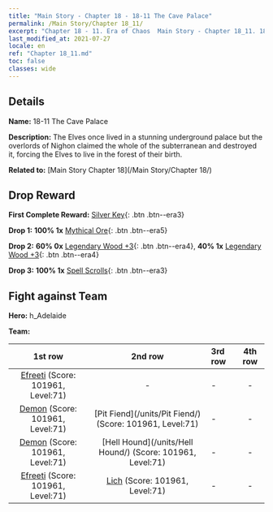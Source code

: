 ```yaml
---
title: "Main Story - Chapter 18 - 18-11 The Cave Palace"
permalink: /Main Story/Chapter 18_11/
excerpt: "Chapter 18 - 11. Era of Chaos  Main Story - Chapter 18_11. 18-11 The Cave Palace"
last_modified_at: 2021-07-27
locale: en
ref: "Chapter 18_11.md"
toc: false
classes: wide
---
```


## Details

 **Name:** 18-11 The Cave Palace

 **Description:** The Elves once lived in a stunning underground palace but the overlords of Nighon claimed the whole of the subterranean and destroyed it, forcing the Elves to live in the forest of their birth.

 **Related to:** [Main Story Chapter 18](/Main Story/Chapter 18/)

## Drop Reward

 **First Complete Reward:** [Silver Key](/Items/con_693/){: .btn .btn--era3}

 **Drop 1:** **100% 1x** [Mythical Ore](/Items/mat_61/){: .btn .btn--era5}

 **Drop 2:** **60% 0x** [Legendary Wood +3](/Items/mat_55/){: .btn .btn--era4}, **40% 1x** [Legendary Wood +3](/Items/mat_55/){: .btn .btn--era4}

 **Drop 3:** **100% 1x** [Spell Scrolls](/Items/con_694/){: .btn .btn--era3}


## Fight against Team
 **Hero:** h_Adelaide

 **Team:**


  | 1st row | 2nd row | 3rd row | 4th row |
  |:----:|:----:|:----|:----:|
  | [Efreeti](/units/Efreeti/) (Score: 101961, Level:71)  | - | - | - |
  | [Demon](/units/Demon/) (Score: 101961, Level:71)  | [Pit Fiend](/units/Pit Fiend/) (Score: 101961, Level:71)  | - | - |
  | [Demon](/units/Demon/) (Score: 101961, Level:71)  | [Hell Hound](/units/Hell Hound/) (Score: 101961, Level:71)  | - | - |
  | [Efreeti](/units/Efreeti/) (Score: 101961, Level:71)  | [Lich](/units/Lich/) (Score: 101961, Level:71)  | - | - |


